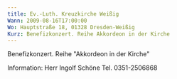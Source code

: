 ```yaml
---
title: Ev.-Luth. Kreuzkirche Weißig
Wann: 2009-08-16T17:00:00
Wo: Hauptstraße 18, 01328 Dresden-Weißig
Kurz: Benefizkonzert. Reihe Akkordeon in der Kirche
---
```


Benefizkonzert. 
 Reihe "Akkordeon in der Kirche"

Information:
Herr Ingolf Schöne
Tel. 0351-2506868
